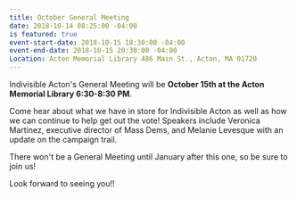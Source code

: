 ```yaml
---
title: October General Meeting
date: 2018-10-14 08:25:00 -04:00
is featured: true
event-start-date: 2018-10-15 18:30:00 -04:00
event-end-date: 2018-10-15 20:30:00 -04:00
Location: Acton Memorial Library 486 Main St., Acton, MA 01720
---
```


Indivisible Acton's General Meeting will be **October 15th at the Acton Memorial Library 6:30-8:30 PM**. 

Come hear about what we have in store for Indivisible Acton as well as how we can continue to help get out the vote! Speakers include Veronica Martinez, executive director of Mass Dems, and Melanie Levesque with an update on the campaign trail. 

There won't be a General Meeting until January after this one, so be sure to join us!

Look forward to seeing you!!